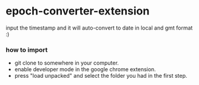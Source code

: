 # epoch-converter-extension
input the timestamp and it will auto-convert to date in local and gmt format :)

### how to import
- git clone to somewhere in your computer.
- enable developer mode in the google chrome extension.
- press "load unpacked" and select the folder you had in the first step.
